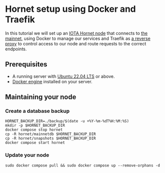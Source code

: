 # Hornet setup using Docker and Traefik
In this tutorial we will set up an [IOTA Hornet node](https://wiki.iota.org/hornet/welcome) that connects to [the mainnet](https://wiki.iota.org/learn/networks/iota-1.5-chrysalis), using Docker to manage our services and Traefik as [a reverse proxy](https://en.wikipedia.org/wiki/Reverse_proxy) to control access to our node and route requests to the correct endpoints.

## Prerequisites
- A running server with [Ubuntu 22.04 LTS](https://releases.ubuntu.com/) or above.
- [Docker engine](https://docs.docker.com/engine/install/ubuntu/) installed on your server.

## Maintaining your node
### Create a database backup
```
HORNET_BACKUP_DIR=./backup/$(date -u +%Y-%m-%dT%H:%M:%S)
mkdir -p $HORNET_BACKUP_DIR
docker compose stop hornet
cp -R hornet/mainnetdb $HORNET_BACKUP_DIR
cp -R hornet/snapshots $HORNET_BACKUP_DIR
docker compose start hornet
```

### Update your node
```
sudo docker compose pull && sudo docker compose up --remove-orphans -d
```